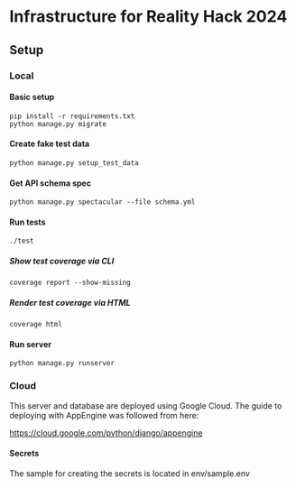 # Infrastructure for Reality Hack 2024

## Setup

### Local

#### Basic setup

```shell
pip install -r requirements.txt
python manage.py migrate
```

#### Create fake test data

```shell
python manage.py setup_test_data
```

#### Get API schema spec

```shell
python manage.py spectacular --file schema.yml
```

#### Run tests

```shell
./test
```

##### Show test coverage via CLI

```shell
coverage report --show-missing
```

##### Render test coverage via HTML

```shell
coverage html
```

#### Run server

```shell
python manage.py runserver
```

### Cloud

This server and database are deployed using Google Cloud. The guide to deploying with AppEngine was followed from here:

<https://cloud.google.com/python/django/appengine>

#### Secrets

The sample for creating the secrets is located in env/sample.env

